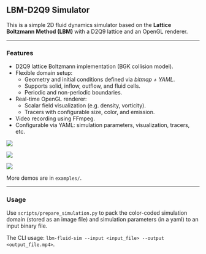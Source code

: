 ## LBM-D2Q9 Simulator

This is a simple 2D fluid dynamics simulator based on the **Lattice Boltzmann Method (LBM)** with a D2Q9 lattice and an OpenGL renderer.

---

###  Features
- D2Q9 lattice Boltzmann implementation (BGK collision model).
- Flexible domain setup:
  - Geometry and initial conditions defined via *bitmap + YAML*.
  - Supports solid, inflow, outflow, and fluid cells.
  - Periodic and non-periodic boundaries.
- Real-time OpenGL renderer:
  - Scalar field visualization (e.g. density, vorticity).
  - Tracers with configurable size, color, and emission.
- Video recording using FFmpeg.
- Configurable via YAML: simulation parameters, visualization, tracers, etc.

![](examples/boltzmann.gif)

![](examples/boltzmann_2.gif)

![](examples/chamber.gif)

More demos are in `examples/`.

---

### Usage

Use `scripts/prepare_simulation.py` to pack the color-coded simulation domain (stored as an image file) and simulation parameters (in a yaml) to an input binary file.

The CLI usage: `lbm-fluid-sim --input <input_file> --output <output_file.mp4>`.

